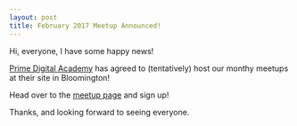 ```yaml
---
layout: post
title: February 2017 Meetup Announced!
---
```


Hi, everyone, I have some happy news!

[Prime Digital Academy][1] has agreed to (tentatively) host our monthy meetups at
their site in Bloomington!

[1]: https://primeacademy.io/ "Prime Digital Academy"

Head over to the [meetup page][2] and sign up!

[2]: https://www.meetup.com/ruby-on-rails-for-beginners/events/236795608/ "Rails.MN February 2017 Meetup Page"

Thanks, and looking forward to seeing everyone.
